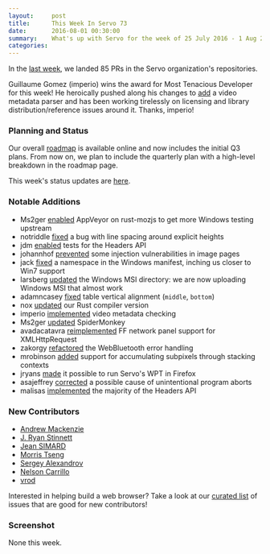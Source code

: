 ```yaml
---
layout:     post
title:      This Week In Servo 73
date:       2016-08-01 00:30:00
summary:    What's up with Servo for the week of 25 July 2016 - 1 Aug 2016
categories:
---
```


In the [last week](https://github.com/pulls?page=1&q=is%3Apr+is%3Amerged+closed%3A2016-07-25..2016-08-01+user%3Aservo), we landed 85 PRs in the Servo organization's repositories.

Guillaume Gomez (imperio) wins the award for Most Tenacious Developer for this week! He heroically pushed along his changes to [add](https://github.com/servo/servo/pull/12186) a video metadata parser and has been working tirelessly on licensing and library distribution/reference issues around it. Thanks, imperio!

### Planning and Status

Our overall [roadmap](https://github.com/servo/servo/wiki/Roadmap) is available online and now includes the initial Q3 plans. From now on, we plan to include the quarterly plan with a high-level breakdown in the roadmap page.

This week's status updates are [here](http://statusupdates.dev.mozaws.net/project/servo).

### Notable Additions

 - Ms2ger [enabled](https://github.com/servo/rust-mozjs/pull/281) AppVeyor on rust-mozjs to get more Windows testing upstream
 - notriddle [fixed](https://github.com/servo/servo/pull/12642) a bug with line spacing around explicit heights
 - jdm [enabled](https://github.com/servo/servo/pull/12636) tests for the Headers API
 - johannhof [prevented](https://github.com/servo/servo/pull/12679) some injection vulnerabilities in image pages
 - jack [fixed](https://github.com/servo/servo/pull/12627) a namespace in the Windows manifest, inching us closer to Win7 support
 - larsberg [updated](https://github.com/servo/servo/pull/12606) the Windows MSI directory: we are now uploading Windows MSI that almost work
 - adamncasey [fixed](https://github.com/servo/servo/pull/12593) table vertical alignment (`middle`, `bottom`)
 - nox [updated](https://github.com/servo/servo/pull/12586) our Rust compiler version
 - imperio [implemented](https://github.com/servo/servo/pull/12186) video metadata checking
 - Ms2ger [updated](https://github.com/servo/servo/pull/12255) SpiderMonkey
 - avadacatavra [reimplemented](https://github.com/servo/servo/pull/12502) FF network panel support for XMLHttpRequest
 - zakorgy [refactored](https://github.com/servo/servo/pull/12538) the WebBluetooth error handling
 - mrobinson [added](https://github.com/servo/servo/pull/12543) support for accumulating subpixels through stacking contexts
 - jryans [made](https://github.com/servo/servo/pull/12547) it possible to run Servo's WPT in Firefox
 - asajeffrey [corrected](https://github.com/servo/servo/pull/12637) a possible cause of unintentional program aborts
 - malisas [implemented](https://github.com/servo/servo/pull/12634) the majority of the Headers API
 
### New Contributors

 - [Andrew Mackenzie](https://github.com/andrewdavidmackenzie)
 - [J. Ryan Stinnett](https://github.com/jryans)
 - [Jean SIMARD](https://github.com/woshilapin)
 - [Morris Tseng](https://github.com/mephisto41)
 - [Sergey Alexandrov](https://github.com/taketwo)
 - [Nelson Carrillo](https://github.com/nc4rrillo)
 - [vrod](https://github.com/vrod)

Interested in helping build a web browser? Take a look at our [curated list](https://starters.servo.org/) of issues that are good for new contributors!

### Screenshot

None this week.
